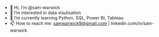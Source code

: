 - 👋 Hi, I’m @sam-warwick
- 👀 I’m interested in data visulisation
- 🌱 I’m currently learning Python, SQL, Power BI, Tableau
- 📫 How to reach me: samwarwick9@gmail.com | linkedin.com/in/sam-warwick 
